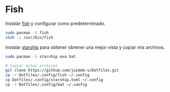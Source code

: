 # Fish

Instalar [fish](https://archlinux.org/packages/community/x86_64/fish/) y configurar como predeterminado.

```bash
sudo pacman -S fish
chsh -s /usr/bin/fish
```

Instalar [starship](https://archlinux.org/packages/community/x86_64/starship/) para obtener obrener una mejor vista y copiar mis archivos.

```bash
sudo pacman -S starship exa bat

# Copiar estos archivos
git clone https://github.com/jaimeb-s/Dotfiles.git
cp -r Dotfiles/.config/fish ~/.config
cp Dotfiles/.config/starship.toml ~/.config
cp -r Dotfiles/.config/bat ~/.config
```
